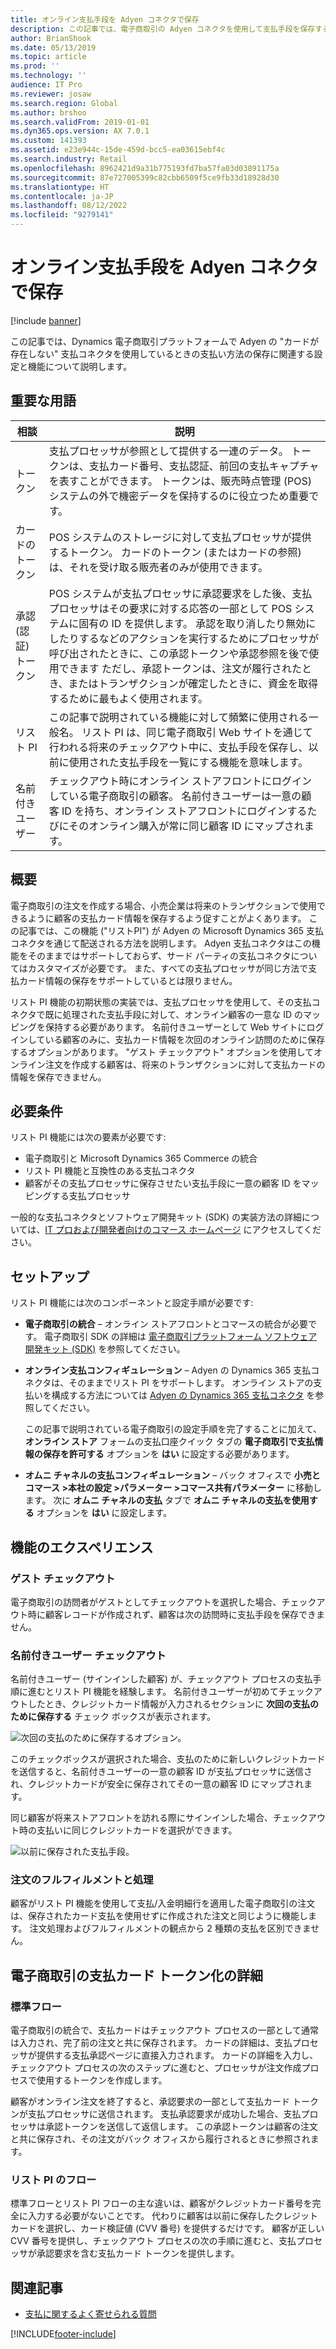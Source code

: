 ```yaml
---
title: オンライン支払手段を Adyen コネクタで保存
description: この記事では、電子商取引の Adyen コネクタを使用して支払手段を保存する方法を説明します。
author: BrianShook
ms.date: 05/13/2019
ms.topic: article
ms.prod: ''
ms.technology: ''
audience: IT Pro
ms.reviewer: josaw
ms.search.region: Global
ms.author: brshoo
ms.search.validFrom: 2019-01-01
ms.dyn365.ops.version: AX 7.0.1
ms.custom: 141393
ms.assetid: e23e944c-15de-459d-bcc5-ea03615ebf4c
ms.search.industry: Retail
ms.openlocfilehash: 8962421d9a31b775193fd7ba57fa03d03891175a
ms.sourcegitcommit: 87e727005399c82cbb6509f5ce9fb33d18928d30
ms.translationtype: HT
ms.contentlocale: ja-JP
ms.lasthandoff: 08/12/2022
ms.locfileid: "9279141"
---
```

# <a name="saving-online-payment-instruments-with-the-adyen-connector"></a>オンライン支払手段を Adyen コネクタで保存


[!include [banner](../includes/banner.md)]

この記事では、Dynamics 電子商取引プラットフォームで Adyen の "カードが存在しない" 支払コネクタを使用しているときの支払い方法の保存に関連する設定と機能について説明します。 

## <a name="key-terms"></a>重要な用語

| 相談 | 説明 |
|---|---|
| トークン | 支払プロセッサが参照として提供する一連のデータ。 トークンは、支払カード番号、支払認証、前回の支払キャプチャを表すことができます。 トークンは、販売時点管理 (POS) システムの外で機密データを保持するのに役立つため重要です。 |
| カードのトークン | POS システムのストレージに対して支払プロセッサが提供するトークン。 カードのトークン (またはカードの参照) は、それを受け取る販売者のみが使用できます。 |
| 承認 (認証) トークン | POS システムが支払プロセッサに承認要求をした後、支払プロセッサはその要求に対する応答の一部として POS システムに固有の ID を提供します。 承認を取り消したり無効にしたりするなどのアクションを実行するためにプロセッサが呼び出されたときに、この承認トークンや承認参照を後で使用できます ただし、承認トークンは、注文が履行されたとき、またはトランザクションが確定したときに、資金を取得するために最もよく使用されます。 |
| リスト PI | この記事で説明されている機能に対して頻繁に使用される一般名。 リスト PI は、同じ電子商取引 Web サイトを通じて行われる将来のチェックアウト中に、支払手段を保存し、以前に使用された支払手段を一覧にする機能を意味します。 |
| 名前付きユーザー | チェックアウト時にオンライン ストアフロントにログインしている電子商取引の顧客。 名前付きユーザーは一意の顧客 ID を持ち、オンライン ストアフロントにログインするたびにそのオンライン購入が常に同じ顧客 ID にマップされます。 |

## <a name="overview"></a>概要

電子商取引の注文を作成する場合、小売企業は将来のトランザクションで使用できるように顧客の支払カード情報を保存するよう促すことがよくあります。 この記事では、この機能 ("リストPI") が Adyen の Microsoft Dynamics 365 支払コネクタを通じて配送される方法を説明します。 Adyen 支払コネクタはこの機能をそのままではサポートしておらず、サード パーティの支払コネクタについてはカスタマイズが必要です。 また、すべての支払プロセッサが同じ方法で支払カード情報の保存をサポートしているとは限りません。 

リスト PI 機能の初期状態の実装では、支払プロセッサを使用して、その支払コネクタで既に処理された支払手段に対して、オンライン顧客の一意な ID のマッピングを保持する必要があります。 名前付きユーザーとして Web サイトにログインしている顧客のみに、支払カード情報を次回のオンライン訪問のために保存するオプションがあります。 "ゲスト チェックアウト" オプションを使用してオンライン注文を作成する顧客は、将来のトランザクションに対して支払カードの情報を保存できません。 

## <a name="prerequisites"></a>必要条件

リスト PI 機能には次の要素が必要です:

- 電子商取引と Microsoft Dynamics 365 Commerce の統合
- リスト PI 機能と互換性のある支払コネクタ
- 顧客がその支払プロセッサに保存させたい支払手段に一意の顧客 ID をマッピングする支払プロセッサ

一般的な支払コネクタとソフトウェア開発キット (SDK) の実装方法の詳細については、[IT プロおよび開発者向けのコマース ホームページ](/dynamics365/unified-operations/retail/dev-itpro/dev-retail-home-page#payment-connectors) にアクセスしてください。

## <a name="setup"></a>セットアップ

リスト PI 機能には次のコンポーネントと設定手順が必要です:

- **電子商取引の統合** – オンライン ストアフロントとコマースの統合が必要です。 電子商取引 SDK の詳細は [電子商取引プラットフォーム ソフトウェア開発キット (SDK)](/dynamics365/unified-operations/retail/dev-itpro/ecommerce-platform-sdk) を参照してください。
- **オンライン支払コンフィギュレーション** – Adyen の Dynamics 365 支払コネクタは、そのままでリスト PI をサポートします。 オンライン ストアの支払いを構成する方法については [Adyen の Dynamics 365 支払コネクタ](/dynamics365/unified-operations/retail/dev-itpro/adyen-connector?tabs=8-1-3#e-commerce) を参照してください。 

    この記事で説明されている電子商取引の設定手順を完了することに加えて、**オンライン ストア** フォームの支払口座クイック タブの **電子商取引で支払情報の保存を許可する** オプションを **はい** に設定する必要があります。 

- **オムニ チャネルの支払コンフィギュレーション** – バック オフィスで **小売とコマース \>本社の設定 \>パラメーター \>コマース共有パラメーター** に移動します。 次に **オムニ チャネルの支払** タブで **オムニ チャネルの支払を使用する** オプションを **はい** に設定します。 

## <a name="functional-experience"></a>機能のエクスペリエンス

### <a name="guest-checkout"></a>ゲスト チェックアウト

電子商取引の訪問者がゲストとしてチェックアウトを選択した場合、チェックアウト時に顧客レコードが作成されず、顧客は次の訪問時に支払手段を保存できません。 

### <a name="named-user-checkout"></a>名前付きユーザー チェックアウト

名前付きユーザー (サインインした顧客) が、チェックアウト プロセスの支払手順に進むとリスト PI 機能を経験します。 名前付きユーザーが初めてチェックアウトしたとき、クレジットカード情報が入力されるセクションに **次回の支払のために保存する** チェック ボックスが表示されます。 

![次回の支払のために保存するオプション。](../media/Payments/Save_PI.png)

このチェックボックスが選択された場合、支払のために新しいクレジットカードを送信すると、名前付きユーザーの一意の顧客 ID が支払プロセッサに送信され、クレジットカードが安全に保存されてその一意の顧客 ID にマップされます。 

同じ顧客が将来ストアフロントを訪れる際にサインインした場合、チェックアウト時の支払いに同じクレジットカードを選択ができます。 

![以前に保存された支払手段。](../media/Payments/Saved_PI.jpg)

### <a name="order-fulfillment-and-processing"></a>注文のフルフィルメントと処理

顧客がリスト PI 機能を使用して支払/入金明細行を適用した電子商取引の注文は、保存されたカード支払を使用せずに作成された注文と同じように機能します。 注文処理およびフルフィルメントの観点から 2 種類の支払を区別できません。 

## <a name="details-of-ecommerce-payment-card-tokenization"></a>電子商取引の支払カード トークン化の詳細

### <a name="standard-flow"></a>標準フロー

電子商取引の統合で、支払カードはチェックアウト プロセスの一部として通常は入力され、完了前の注文と共に保存されます。 カードの詳細は、支払プロセッサが提供する支払承認ページに直接入力されます。 カードの詳細を入力し、チェックアウト プロセスの次のステップに進むと、プロセッサが注文作成プロセスで使用するトークンを作成します。 

顧客がオンライン注文を終了すると、承認要求の一部として支払カード トークンが支払プロセッサに送信されます。 支払承認要求が成功した場合、支払プロセッサは承認トークンを送信して返信します。 この承認トークンは顧客の注文と共に保存され、その注文がバック オフィスから履行されるときに参照されます。 

### <a name="list-pi-flow"></a>リスト PI のフロー

標準フローとリスト PI フローの主な違いは、顧客がクレジットカード番号を完全に入力する必要がないことです。 代わりに顧客は以前に保存したクレジット カードを選択し、カード検証値 (CVV 番号) を提供するだけです。 顧客が正しい CVV 番号を提供し、チェックアウト プロセスの次の手順に進むと、支払プロセッサが承認要求を含む支払カード トークンを提供します。 

## <a name="related-articles"></a>関連記事

- [支払に関するよく寄せられる質問](/dynamics365/unified-operations/retail/dev-itpro/payments-retail)


[!INCLUDE[footer-include](../../includes/footer-banner.md)]
